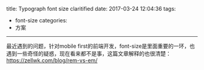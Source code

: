 title: Typograph font size claritified
date: 2017-03-24 12:04:36
tags:
- font-size
categories:
- 方案
---

最近遇到的问题，针对mobile first的前端开发，font-size是里面重要的一环，也遇到一些奇怪的疑惑，现在看来都不是事，这篇文章解释的也很清楚：https://zellwk.com/blog/rem-vs-em/
